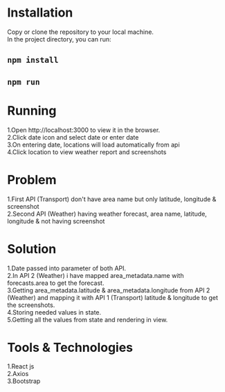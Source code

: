 # Installation
Copy or clone the repository to your local machine.\
In the project directory, you can run:
## `npm install`
## `npm run`

# Running
1.Open http://localhost:3000 to view it in the browser.\
2.Click date icon and select date or enter date\
3.On entering date, locations will load automatically from api\
4.Click location to view weather report and screenshots

# Problem
1.First API (Transport) don't have area name but only latitude, longitude & screenshot\
2.Second API (Weather) having weather forecast, area name, latitude, longitude & not having screenshot

# Solution
1.Date passed into parameter of both API.\
2.In API 2 (Weather) i have mapped area_metadata.name with forecasts.area to get the forecast.\
3.Getting area_metadata.latitude & area_metadata.longitude from API 2 (Weather) and mapping it with API 1 (Transport) latitude & longitude to get the screenshots.\
4.Storing needed values in state.\
5.Getting all the values from state and rendering in view.

# Tools & Technologies
1.React js\
2.Axios\
3.Bootstrap


